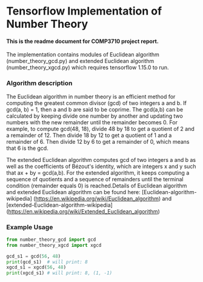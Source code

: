 # Tensorflow Implementation of Number Theory

#### This is the readme document for COMP3710 project report.
The implementation contains modules of Euclidean algorithm (number\_theory\_gcd.py) and extended Euclidean algorithm (number\_theory\_xgcd.py) which requires tensorflow 1.15.0 to run. 


### Algorithm description
The Euclidean algorithm in number theory is an efficient method for computing the greatest common divisor (gcd) of two integers a and b. If gcd(a, b) = 1, then a and b are said to be coprime. The gcd(a,b) can be calculated by keeping divide one number by another and updating two numbers with the new remainder until the remainder becomes 0. For example, to compute gcd(48, 18), divide 48 by 18 to get a quotient of 2 and a remainder of 12. Then divide 18 by 12 to get a quotient of 1 and a remainder of 6. Then divide 12 by 6 to get a remainder of 0, which means that 6 is the gcd. 

The extended Euclidean algorithm computes gcd of two integers a and b as well as the coefficients of Bézout's identity, which are integers x and y such that ax + by = gcd(a,b). For the extended algorithm, it keeps computing a sequence of quotients and a sequence of remainders until the terminal condition (remainder equals 0) is reached.Details of Euclidean algorithm and extended Euclidean algorithm can be found here:
[Euclidean-algorithm-wikipedia]
(https://en.wikipedia.org/wiki/Euclidean_algorithm)
and [extended-Euclidean-algorithm-wikipedia] 
(https://en.wikipedia.org/wiki/Extended_Euclidean_algorithm)


### Example Usage
```python
from number_theory_gcd import gcd
from number_theory_xgcd import xgcd

gcd_s1 = gcd(56, 48) 
print(gcd_s1)  # will print: 8
xgcd_s1 = xgcd(56, 48)
print(xgcd_s1) # will print: 8, (1, -1)

```

